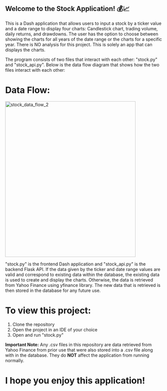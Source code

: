 ## Welcome to the Stock Application! 💰📈

This is a Dash application that allows users to input a stock by a ticker value and a date range to display four charts: Candlestick chart, trading volume, daily returns, and drawdowns.
The user has the option to choose between showing the charts for all years of the date range or the charts for a specific year. There is NO analysis for this project. This is solely an app 
that can displays the charts. 

The program consists of two files that interact with each other: "stock.py" and "stock_api.py". Below is the data flow diagram that shows how the two files interact with each other:

# Data Flow:



<img width="418" height="500" alt="stock_data_flow_2" src="https://github.com/user-attachments/assets/996f939f-6197-4f33-b2db-cc3e52bed24b" />


"stock.py" is the frontend Dash application and "stock_api.py"
is the backend Flask API. If the data given by the ticker and date 
range values are valid and correspond to existing data within the database, 
the existing data is used to create and display the charts. Otherwise, the data is retrieved from Yahoo Finance using yfinance library.
The new data that is retrieved is then stored in the database for any future use. 

# To view this project:
1. Clone the repository
2. Open the project in an IDE of your choice
3. Open and run "stock.py"

**Important Note:** Any .csv files in this repository are data retrieved from Yahoo Finance from prior use that were also stored into a .csv file along with in the database. They do **NOT** affect the application from running normally.

# I hope you enjoy this application! 
